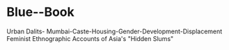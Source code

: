 # Blue--Book
Urban Dalits- Mumbai-Caste-Housing-Gender-Development-Displacement 
Feminist Ethnographic Accounts of Asia's "Hidden Slums" 
